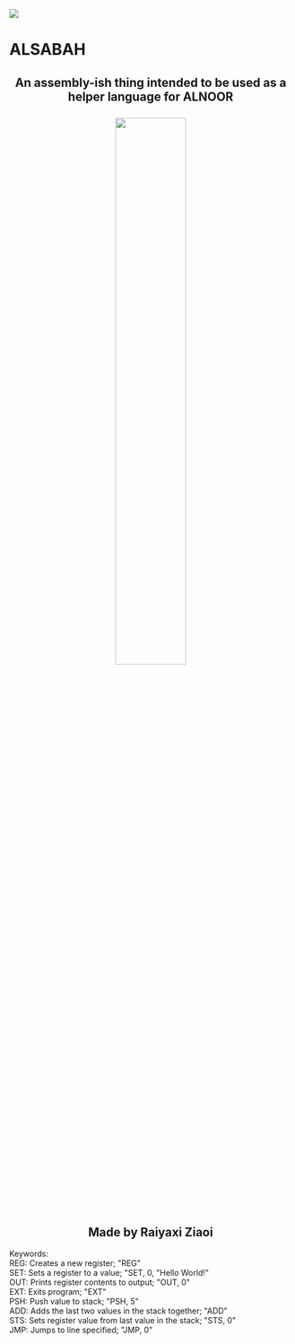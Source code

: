 <img src="https://i.imgur.com/lRzzpEU.png"></img>

# ALSABAH

<div align="center"><h2>
An assembly-ish thing intended to be used as a helper language for ALNOOR<br/><br/><a href="#">
    <img src="https://i.imgur.com/l2ImBSQ.png" width="50%"/>
</a><br/><br/>Made by Raiyaxi Ziaoi
</h2></div>

Keywords: <br/>
REG: Creates a new register; "REG"<br/>
SET: Sets a register to a value; "SET, 0, "Hello World!"<br/>
OUT: Prints register contents to output; "OUT, 0"<br/>
EXT: Exits program; "EXT"<br/>
PSH: Push value to stack; "PSH, 5"<br/>
ADD: Adds the last two values in the stack together; "ADD"<br/>
STS: Sets register value from last value in the stack; "STS, 0"<br/>
JMP: Jumps to line specified; "JMP, 0"<br/>
